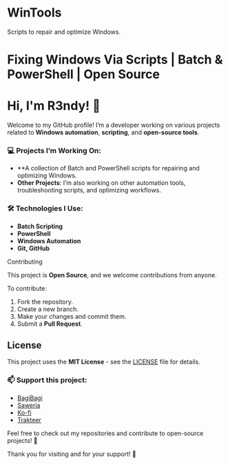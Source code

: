 # WinTools
Scripts to repair and optimize Windows.

# Fixing Windows Via Scripts | Batch & PowerShell | Open Source

# Hi, I'm R3ndy! 👋

Welcome to my GitHub profile! I’m a developer working on various projects related to **Windows automation**, **scripting**, and **open-source tools**.

### 💻 Projects I’m Working On:
- **A collection of Batch and PowerShell scripts for repairing and optimizing Windows.
- **Other Projects**: I’m also working on other automation tools, troubleshooting scripts, and optimizing workflows.

### 🛠️ Technologies I Use:
- **Batch Scripting**
- **PowerShell**
- **Windows Automation**
- **Git, GitHub**

 Contributing

This project is **Open Source**, and we welcome contributions from anyone.

To contribute:
1. Fork the repository.
2. Create a new branch.
3. Make your changes and commit them.
4. Submit a **Pull Request**.

## License

This project uses the **MIT License** - see the [LICENSE](LICENSE) file for details.

### 📫 Support this project:
- [BagiBagi](https://bagibagi.co/r3ndy)
- [Saweria](https://saweria.co/r3ndy)
- [Ko-fi](https://ko-fi.com/r3ndy)
- [Trakteer](https://trakteer.id/r3ndy)

Feel free to check out my repositories and contribute to open-source projects! 🚀

Thank you for visiting and for your support! 🙏
